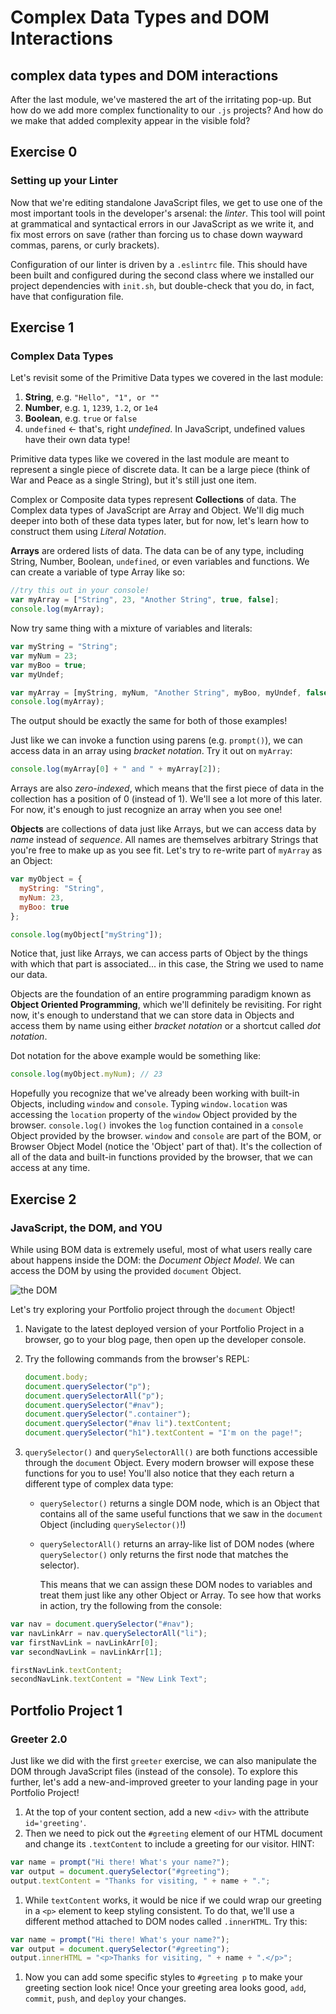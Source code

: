 # Complex Data Types and DOM Interactions

## complex data types and DOM interactions

After the last module, we've mastered the art of the irritating pop-up. But how do we add more complex functionality to our `.js` projects? And how do we make that added complexity appear in the visible fold?

## Exercise 0

### Setting up your Linter

Now that we're editing standalone JavaScript files, we get to use one of the most important tools in the developer's arsenal: the _linter_. This tool will point at grammatical and syntactical errors in our JavaScript as we write it, and fix most errors on save \(rather than forcing us to chase down wayward commas, parens, or curly brackets\).

Configuration of our linter is driven by a `.eslintrc` file. This should have been built and configured during the second class where we installed our project dependencies with `init.sh`, but double-check that you do, in fact, have that configuration file.

## Exercise 1

### Complex Data Types

Let's revisit some of the Primitive Data types we covered in the last module:

1. **String**, e.g. `"Hello", "1", or ""`
2. **Number**, e.g. `1`, `1239`, `1.2`, or `1e4`
3. **Boolean**, e.g. `true` or `false`
4. `undefined` &lt;- that's, right _undefined_. In JavaScript, undefined values have their own data type!

Primitive data types like we covered in the last module are meant to represent a single piece of discrete data. It can be a large piece \(think of War and Peace as a single String\), but it's still just one item.

Complex or Composite data types represent **Collections** of data. The Complex data types of JavaScript are Array and Object. We'll dig much deeper into both of these data types later, but for now, let's learn how to construct them using _Literal Notation_.

**Arrays** are ordered lists of data. The data can be of any type, including String, Number, Boolean, `undefined`, or even variables and functions. We can create a variable of type Array like so:

```javascript
//try this out in your console!
var myArray = ["String", 23, "Another String", true, false];
console.log(myArray);
```

Now try same thing with a mixture of variables and literals:

```javascript
var myString = "String";
var myNum = 23;
var myBoo = true;
var myUndef;

var myArray = [myString, myNum, "Another String", myBoo, myUndef, false];
console.log(myArray);
```

The output should be exactly the same for both of those examples!

Just like we can invoke a function using parens \(e.g. `prompt()`\), we can access data in an array using _bracket notation_. Try it out on `myArray`:

```javascript
console.log(myArray[0] + " and " + myArray[2]);
```

Arrays are also _zero-indexed_, which means that the first piece of data in the collection has a position of 0 \(instead of 1\). We'll see a lot more of this later. For now, it's enough to just recognize an array when you see one!

**Objects** are collections of data just like Arrays, but we can access data by _name_ instead of _sequence_. All names are themselves arbitrary Strings that you're free to make up as you see fit. Let's try to re-write part of `myArray` as an Object:

```javascript
var myObject = {
  myString: "String",
  myNum: 23,
  myBoo: true
};

console.log(myObject["myString"]);
```

Notice that, just like Arrays, we can access parts of Object by the things with which that part is associated... in this case, the String we used to name our data.

Objects are the foundation of an entire programming paradigm known as **Object Oriented Programming**, which we'll definitely be revisiting. For right now, it's enough to understand that we can store data in Objects and access them by name using either _bracket notation_ or a shortcut called _dot notation_.

Dot notation for the above example would be something like:

```javascript
console.log(myObject.myNum); // 23
```

Hopefully you recognize that we've already been working with built-in Objects, including `window` and `console`. Typing `window.location` was accessing the `location` property of the `window` Object provided by the browser. `console.log()` invokes the `log` function contained in a `console` Object provided by the browser. `window` and `console` are part of the BOM, or Browser Object Model \(notice the 'Object' part of that\). It's the collection of all of the data and built-in functions provided by the browser, that we can access at any time.

## Exercise 2

### JavaScript, the DOM, and YOU

While using BOM data is extremely useful, most of what users really care about happens inside the DOM: the _Document Object Model_. We can access the DOM by using the provided `document` Object.

![the DOM](http://reactorprep.herokuapp.com/assets/images/dom2.png)

Let's try exploring your Portfolio project through the `document` Object!

1. Navigate to the latest deployed version of your Portfolio Project in a browser, go to your blog page, then open up the developer console.
2. Try the following commands from the browser's REPL:

   ```javascript
   document.body;
   document.querySelector("p");
   document.querySelectorAll("p");
   document.querySelector("#nav");
   document.querySelector(".container");
   document.querySelector("#nav li").textContent;
   document.querySelector("h1").textContent = "I'm on the page!";
   ```

3. `querySelector()` and `querySelectorAll()` are both functions accessible through the `document` Object. Every modern browser will expose these functions for you to use! You'll also notice that they each return a different type of complex data type:
   * `querySelector()` returns a single DOM node, which is an Object that contains all of the same useful functions that we saw in the `document` Object \(including `querySelector()`!\)
   * `querySelectorAll()` returns an array-like list of DOM nodes \(where `querySelector()` only returns the first node that matches the selector\).

     This means that we can assign these DOM nodes to variables and treat them just like any other Object or Array. To see how that works in action, try the following from the console:

```javascript
var nav = document.querySelector("#nav");
var navLinkArr = nav.querySelectorAll("li");
var firstNavLink = navLinkArr[0];
var secondNavLink = navLinkArr[1];

firstNavLink.textContent;
secondNavLink.textContent = "New Link Text";
```

## Portfolio Project 1

### Greeter 2.0

Just like we did with the first `greeter` exercise, we can also manipulate the DOM through JavaScript files \(instead of the console\). To explore this further, let's add a new-and-improved greeter to your landing page in your Portfolio Project!

1. At the top of your content section, add a new `<div>` with the attribute `id='greeting'`.
2. Then we need to pick out the `#greeting` element of our HTML document and change its `.textContent` to include a greeting for our visitor. HINT:

```javascript
var name = prompt("Hi there! What's your name?");
var output = document.querySelector("#greeting");
output.textContent = "Thanks for visiting, " + name + ".";
```

1. While `textContent` works, it would be nice if we could wrap our greeting in a `<p>` element to keep styling consistent. To do that, we'll use a different method attached to DOM nodes called `.innerHTML`. Try this:

```javascript
var name = prompt("Hi there! What's your name?");
var output = document.querySelector("#greeting");
output.innerHTML = "<p>Thanks for visiting, " + name + ".</p>";
```

1. Now you can add some specific styles to `#greeting p` to make your greeting section look nice! Once your greeting area looks good, `add`, `commit`, `push`, and `deploy` your changes.

